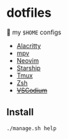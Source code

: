 # dotfiles

:house_with_garden: my `$HOME` configs

* [Alacritty](config/alacritty/alacritty.yml)
* [mpv](config/mpv/mpv.conf)
* [Neovim](config/nvim/)
* [Starship](config/starship.toml)
* [Tmux](.tmux.conf)
* [Zsh](.zshrc)
* ~~[VSCodium](./config/VSCodium/User/settings.json)~~

## Install

```bash
./manage.sh help
```
